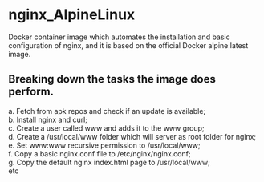 # nginx_AlpineLinux 

Docker container image which automates the installation and basic configuration of nginx, and it is based on the official Docker alpine:latest image.

## Breaking down the tasks the image does perform.

a. Fetch from apk repos and check if an update is available;<br />
b. Install nginx and curl;<br />
c. Create a user called www and adds it to the www group;<br />
d. Create a /usr/local/www folder which will server as root folder for nginx;<br />
e. Set www:www recursive permission to /usr/local/www;<br />
f. Copy a basic nginx.conf file to /etc/nginx/nginx.conf;<br />
g. Copy the default nginx index.html page to /usr/local/www;<br />
etc
